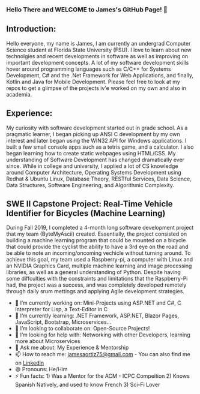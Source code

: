 ### Hello There and WELCOME to James's GitHub Page! 👋

## Introduction:
Hello everyone, my name is James, I am currently an undergrad Computer Science student at Florida State University (FSU). I love to learn about new technolgies and recent developments in software as well as improving on important development concepts. A lot of my software development skills hover around programming languages such as C/C++ for Systems Development, C# and the .Net Framework for Web Applications, and finally, Kotlin and Java for Mobile Development. Please feel free to look at my repos to get a glimpse of the projects iv'e worked on my own and also in academia.

## Experience:
My curiosity with software development started out in grade school. As a pragmatic learner, I began picking up ANSI C development by my own interest and later began using the WIN32 API for Windows applications. I built a few small console apps such as a tetris game, and a calculator. I also began learning how to create static webpages using HTML/CSS. My understanding of Software Development has changed dramatically ever since. While in college and university, I applied a lot of CS knowledge around Computer Architecture, Operating Systems Development using Redhat & Ubuntu Linux, Database Theory, RESTful Services, Data Science, Data Structures, Software Engineering, and Algorithmic Complexity. 

## SWE II Capstone Project: Real-Time Vehicle Identifier for Bicycles (Machine Learning)
During Fall 2019, I completed a 4-month long software development project that my team (ByteMyAscii) created. Essentially, the project consisted on building a machine learning program that could be mounted on a bicycle that could provide the cyclist the ability to have a 3rd eye on the road and be able to note an incoming/oncoming vechicle without turning around. To achieve this goal, my team used a Raspberry-pi, a computer with Linux and an NVIDIA Graphics Card, multiple machine learning and image processing libraries, as well as a general understanding of Python. Despite having some diffculties with the constraints and limitations that the Raspberry-Pi had, the project was a success, and was completely developed remotely through daily srum mettings and applying Agile development strategies. 


- 🔭 I’m currently working on: Mini-Projects using ASP.NET and C#, C Interpreter for Lisp, a Text-Editor in C
- 🌱 I’m currently learning: .NET Framework, ASP.NET, Blazor Pages, JavaScript, Bootstrap, Microservices...
- 👯 I’m looking to collaborate on: Open-Source Projects!
- 🤔 I’m looking for help with: Networking with other Developers, learning more about Microservices
- 💬 Ask me about: My Experience & Mentorship
- 📫 How to reach me: jamesaortiz75@gmail.com - You can also find me on [LinkedIn](https://www.linkedin.com/in/jamesaortiz/)
- 😄 Pronouns: He/Him
- ⚡ Fun facts: 1) Was a Mentor for the ACM - ICPC Compeition 2) Knows Spanish Natively, and used to know French 3) Sci-Fi Lover



<!--
**jtonyortiz/jtonyortiz** is a ✨ _special_ ✨ repository because its `README.md` (this file) appears on your GitHub profile. -->
